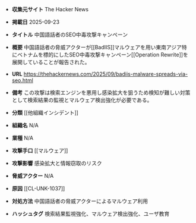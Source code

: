 - **収集元サイト**
The Hacker News

- **掲載日**
2025-09-23

- **タイトル**
中国語話者のSEO中毒攻撃キャンペーン

- **概要**
中国語話者の脅威アクターが[[BadIIS]]マルウェアを用い東南アジア特にベトナムを標的にしたSEO中毒攻撃キャンペーン[[Operation Rewrite]]を展開していることが報告された。

- **URL**
https://thehackernews.com/2025/09/badiis-malware-spreads-via-seo.html

- **備考**
この攻撃は検索エンジンを悪用し感染拡大を狙うため検知が難しい対策として検索結果の監視とマルウェア検出強化が必要である。

- **分類**
[[他組織インシデント]]

- **組織名**
N/A

- **業種**
N/A

- **攻撃手口**
[[マルウェア]]

- **攻撃影響**
感染拡大と情報窃取のリスク

- **脅威アクター**
N/A

- **原因**
[[CL-UNK-1037]]

- **対処方法**
中国語話者の脅威アクターによるマルウェア利用

- **ハッシュタグ**
検索結果監視強化、マルウェア検出強化、ユーザ教育
